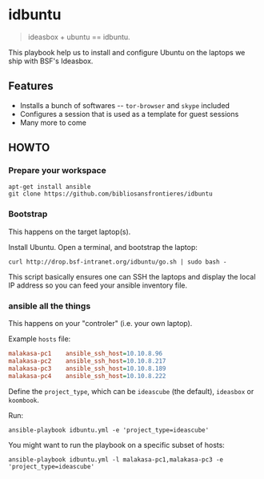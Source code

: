 # idbuntu

> ideasbox + ubuntu == idbuntu.

This playbook help us to install and configure Ubuntu on the laptops we ship
with BSF's Ideasbox.

## Features

* Installs a bunch of softwares -- `tor-browser` and `skype` included
* Configures a session that is used as a template for guest sessions
* Many more to come

## HOWTO

### Prepare your workspace

```shell
apt-get install ansible
git clone https://github.com/bibliosansfrontieres/idbuntu
```

### Bootstrap

This happens on the target laptop(s).

Install Ubuntu. Open a terminal, and bootstrap the laptop:

```shell
curl http://drop.bsf-intranet.org/idbuntu/go.sh | sudo bash -
```

This script basically ensures one can SSH the laptops and display the local
IP address so you can feed your ansible inventory file.

### ansible all the things

This happens on your "controler" (i.e. your own laptop).

Example `hosts` file:

```ini
malakasa-pc1    ansible_ssh_host=10.10.8.96
malakasa-pc2    ansible_ssh_host=10.10.8.217
malakasa-pc3    ansible_ssh_host=10.10.8.189
malakasa-pc4    ansible_ssh_host=10.10.8.222
```

Define the `project_type`, which can be `ideascube` (the default), `ideasbox`
or `koombook`.

Run:

```shell
ansible-playbook idbuntu.yml -e 'project_type=ideascube'
```

You might want to run the playbook on a specific subset of hosts:


```shell
ansible-playbook idbuntu.yml -l malakasa-pc1,malakasa-pc3 -e 'project_type=ideascube'
```
